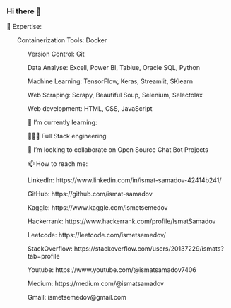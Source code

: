 ### Hi there 👋


🔭 Expertise:
<ul>  Containerization Tools: Docker   <ul/>
<p>  Version Control: Git   <p/>
<p>  Data Analyse: Excell, Power BI, Tablue, Oracle SQL, Python   <p/>
<p>  Machine Learning: TensorFlow, Keras, Streamlit, SKlearn   <p/>
<p>  Web Scraping: Scrapy, Beautiful Soup, Selenium, Selectolax   <p/>
<p>  Web development: HTML, CSS, JavaScript   <p/>


🌱 I’m currently learning:
  <p>👨🏻‍💻 Full Stack engineering </p>

<p>👯 I’m looking to collaborate on Open Source Chat Bot Projects<p/>

📫 How to reach me:
  <p>LinkedIn: https://www.linkedin.com/in/ismat-samadov-42414b241/ <p/>
  <p>GitHub: https://github.com/ismat-samadov <p/>
  <p>Kaggle: https://www.kaggle.com/ismetsemedov <p/>
  <p>Hackerrank: https://www.hackerrank.com/profile/IsmatSamadov <p/>
  <p>Leetcode: https://leetcode.com/ismetsemedov/ <p/>
  <p>StackOverflow: https://stackoverflow.com/users/20137229/ismats?tab=profile <p/>
  <p>Youtube: https://www.youtube.com/@ismatsamadov7406 <p/>
  <p>Medium: https://medium.com/@ismatsamadov <p/>
  <p>Gmail: ismetsemedov@gmail.com <p/>


